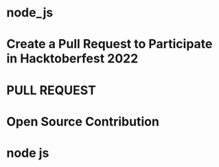 # node_js
# Create a Pull Request to Participate in Hacktoberfest 2022 
# PULL REQUEST
# Open Source Contribution
# node js
